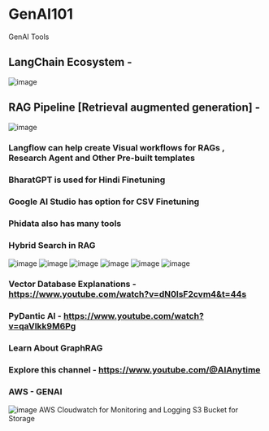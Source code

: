 # GenAI101
GenAI Tools
## LangChain Ecosystem - 
![image](https://github.com/user-attachments/assets/eb0e1bd4-2616-466a-8ac0-db20a5a3f90b)

## RAG Pipeline [Retrieval augmented generation] - 
![image](https://github.com/user-attachments/assets/45b0e3a2-6269-4f6b-a8e9-c3f26679fedc)

### Langflow can help create Visual workflows for RAGs , Research Agent and Other Pre-built templates
### BharatGPT is used for Hindi Finetuning
### Google AI Studio has option for CSV Finetuning
### Phidata also has many tools 
### Hybrid Search in RAG
![image](https://github.com/user-attachments/assets/fe2b0e89-d05f-468a-894e-a1aaceb643b9)
![image](https://github.com/user-attachments/assets/35bf2da5-4dbf-42c5-8044-e475ae26859f)
![image](https://github.com/user-attachments/assets/f19d0443-fd1d-4c42-a433-df7ba13d7dd6)
![image](https://github.com/user-attachments/assets/774c8e71-2d34-4c35-8329-82a7ef00c229)
![image](https://github.com/user-attachments/assets/bb34136c-fcce-4865-a562-38a67ef9223d)
![image](https://github.com/user-attachments/assets/ab16eafc-98b3-463c-893f-a811cd172696)




### Vector Database Explanations - https://www.youtube.com/watch?v=dN0lsF2cvm4&t=44s
### PyDantic AI - https://www.youtube.com/watch?v=qaVIkk9M6Pg
### Learn About GraphRAG 
### Explore this channel - https://www.youtube.com/@AIAnytime 
### AWS - GENAI 
![image](https://github.com/user-attachments/assets/fb6bb47a-eda3-4ea7-92ca-14dee159c66f)
AWS Cloudwatch for Monitoring and Logging 
S3 Bucket for Storage
